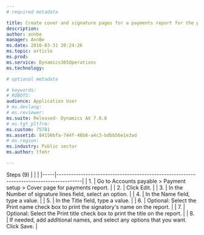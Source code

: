 ```yaml
---
# required metadata

title: Create cover and signature pages for a payments report for the public sector | Microsoft Docs
description: 
author: annbe
manager: AnnBe
ms.date: 2016-03-31 20:24:26
ms.topic: article
ms.prod: 
ms.service: Dynamics365Operations
ms.technology: 

# optional metadata

# keywords: 
# ROBOTS: 
audience: Application User
# ms.devlang: 
# ms.reviewer: 
ms.suite: Released- Dynamics AX 7.0.0
# ms.tgt_pltfrm: 
ms.custom: 75781
ms.assetid: 84156bfa-744f-46b8-a4c3-bdbb56e1e3ad
# ms.region: 
ms.industry: Public sector
ms.author: tfehr

---
```


Steps (9)
|     |                                                                                        |
|-----|----------------------------------------------------------------------------------------|
| 1.  | Go to Accounts payable &gt; Payment setup &gt; Cover page for payments report.         |
| 2.  | Click Edit.                                                                            |
| 3.  | In the Number of signature lines field, select an option.                              |
| 4.  | In the Name field, type a value.                                                       |
| 5.  | In the Title field, type a value.                                                      |
| 6.  | Optional: Select the Print name check box to print the signatory's name on the report. |
| 7.  | Optional: Select the Print title check box to print the title on the report.           |
| 8.  | If needed, add additional names, and select any options that you want. Click Save.     |



